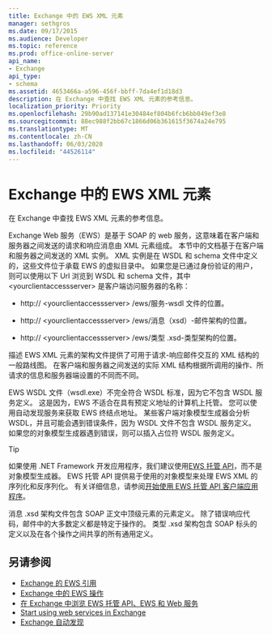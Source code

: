 ```yaml
---
title: Exchange 中的 EWS XML 元素
manager: sethgros
ms.date: 09/17/2015
ms.audience: Developer
ms.topic: reference
ms.prod: office-online-server
api_name:
- Exchange
api_type:
- schema
ms.assetid: 4653466a-a596-456f-bbff-7da4ef1d18d3
description: 在 Exchange 中查找 EWS XML 元素的参考信息。
localization_priority: Priority
ms.openlocfilehash: 29b90ad137141e30484ef804b6fcb6bb049ef3e8
ms.sourcegitcommit: 88ec988f2bb67c1866d06b361615f3674a24e795
ms.translationtype: MT
ms.contentlocale: zh-CN
ms.lasthandoff: 06/03/2020
ms.locfileid: "44526114"
---
```

# <a name="ews-xml-elements-in-exchange"></a>Exchange 中的 EWS XML 元素

在 Exchange 中查找 EWS XML 元素的参考信息。
  
Exchange Web 服务（EWS）是基于 SOAP 的 web 服务，这意味着在客户端和服务器之间发送的请求和响应消息由 XML 元素组成。 本节中的文档基于在客户端和服务器之间发送的 XML 实例。 XML 实例是在 WSDL 和 schema 文件中定义的，这些文件位于承载 EWS 的虚拟目录中。 如果您是已通过身份验证的用户，则可以使用以下 Url 浏览到 WSDL 和 schema 文件，其中 \<yourclientaccessserver\> 是客户端访问服务器的名称：
  
- http:// \<yourclientaccessserver\> /ews/服务-wsdl 文件的位置。
    
- http:// \<yourclientaccessserver\> /ews/消息（xsd）-邮件架构的位置。
    
- http:// \<yourclientaccessserver\> /ews/类型 .xsd-类型架构的位置。
    
描述 EWS XML 元素的架构文件提供了可用于请求-响应邮件交互的 XML 结构的一般路线图。 在客户端和服务器之间发送的实际 XML 结构根据所调用的操作、所请求的信息和服务器端设置的不同而不同。
  
EWS WSDL 文件（wsdl.exe）不完全符合 WSDL 标准，因为它不包含 WSDL 服务定义。 这是因为，EWS 不适合在具有预定义地址的计算机上托管。 您可以使用自动发现服务来获取 EWS 终结点地址。 某些客户端对象模型生成器会分析 WSDL，并且可能会遇到错误条件，因为 WSDL 文件不包含 WSDL 服务定义。 如果您的对象模型生成器遇到错误，则可以插入占位符 WSDL 服务定义。
  
> [!TIP]
> 如果使用 .NET Framework 开发应用程序，我们建议使用[EWS 托管 API](http://aka.ms/ews-managed-api-readme)，而不是对象模型生成器。 EWS 托管 API 提供易于使用的对象模型来处理 EWS XML 的序列化和反序列化。 有关详细信息，请参阅[开始使用 EWS 托管 API 客户端应用程序](https://msdn.microsoft.com/library/c2267733-6f4f-49e5-9614-1e4a24c3af1a%28Office.15%29.aspx)。 
  
消息 .xsd 架构文件包含 SOAP 正文中顶级元素的元素定义。 除了错误响应代码，邮件中的大多数定义都是特定于操作的。 类型 .xsd 架构包含 SOAP 标头的定义以及在各个操作之间共享的所有通用定义。
  
## <a name="see-also"></a>另请参阅

- [Exchange 的 EWS 引用](ews-reference-for-exchange.md)
- [Exchange 中的 EWS 操作](ews-operations-in-exchange.md)
- [在 Exchange 中浏览 EWS 托管 API、EWS 和 Web 服务](../exchange-web-services/explore-the-ews-managed-api-ews-and-web-services-in-exchange.md)
- [Start using web services in Exchange](../exchange-web-services/start-using-web-services-in-exchange.md)
- [Exchange 自动发现](../exchange-web-services/autodiscover-for-exchange.md)
    

